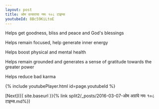 ```yaml
---
layout: post
title: ओम वत्सराया नमः १०८ टाइम्स
youtubeId: 8Bc59KiLtoE
---
```

 
 
Helps get goodness, bliss and peace and God's blessings
 
Helps remain focused, help generate inner energy 
 
Helps boost physical and mental health 
 
Helps remain grounded and generates a sense of gratitude towards the greater power 
 
Helps reduce bad karma
 
 
 
 


{% include youtubePlayer.html id=page.youtubeId %}
 
[Next]({{ site.baseurl }}{% link  split2/_posts/2016-03-07-ओम अग्रांये नमः १०८ टाइम्स.md%})
 
